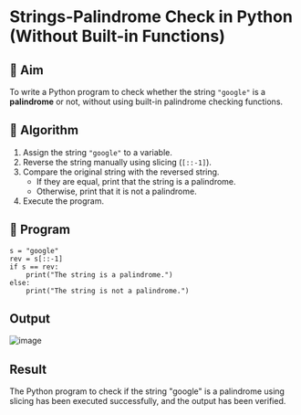 # Strings-Palindrome Check in Python (Without Built-in Functions)

## 🎯 Aim
To write a Python program to check whether the string `"google"` is a **palindrome** or not, without using built-in palindrome checking functions.

## 🧠 Algorithm
1. Assign the string `"google"` to a variable.
2. Reverse the string manually using slicing (`[::-1]`).
3. Compare the original string with the reversed string.
   - If they are equal, print that the string is a palindrome.
   - Otherwise, print that it is not a palindrome.
4. Execute the program.

## 🧾 Program
```
s = "google"
rev = s[::-1]
if s == rev:
    print("The string is a palindrome.")
else:
    print("The string is not a palindrome.")
```

## Output
![image](https://github.com/user-attachments/assets/0563d0da-8290-40e3-9781-236c853b5295)

## Result
The Python program to check if the string "google" is a palindrome using slicing has been executed successfully, and the output has been verified.
